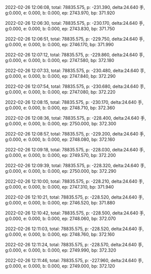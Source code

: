 2022-02-26 12:06:08, total: 78835.575, p: -231.390, delta:24.640 手, g:0.000, e: 0.000, b: 0.000, ep: 2743.970, bp: 371.920

2022-02-26 12:06:30, total: 78835.575, p: -230.170, delta:24.640 手, g:0.000, e: 0.000, b: 0.000, ep: 2743.830, bp: 371.750

2022-02-26 12:06:51, total: 78835.575, p: -229.750, delta:24.640 手, g:0.000, e: 0.000, b: 0.000, ep: 2746.170, bp: 371.990

2022-02-26 12:07:12, total: 78835.575, p: -229.860, delta:24.640 手, g:0.000, e: 0.000, b: 0.000, ep: 2747.580, bp: 372.180

2022-02-26 12:07:33, total: 78835.575, p: -230.480, delta:24.640 手, g:0.000, e: 0.000, b: 0.000, ep: 2747.840, bp: 372.290

2022-02-26 12:07:54, total: 78835.575, p: -230.680, delta:24.640 手, g:0.000, e: 0.000, b: 0.000, ep: 2747.080, bp: 372.220

2022-02-26 12:08:15, total: 78835.575, p: -230.170, delta:24.640 手, g:0.000, e: 0.000, b: 0.000, ep: 2748.710, bp: 372.360

2022-02-26 12:08:36, total: 78835.575, p: -228.400, delta:24.640 手, g:0.000, e: 0.000, b: 0.000, ep: 2750.000, bp: 372.300

2022-02-26 12:08:57, total: 78835.575, p: -229.200, delta:24.640 手, g:0.000, e: 0.000, b: 0.000, ep: 2748.080, bp: 372.160

2022-02-26 12:09:18, total: 78835.575, p: -228.030, delta:24.640 手, g:0.000, e: 0.000, b: 0.000, ep: 2749.570, bp: 372.200

2022-02-26 12:09:39, total: 78835.575, p: -228.320, delta:24.640 手, g:0.000, e: 0.000, b: 0.000, ep: 2750.000, bp: 372.290

2022-02-26 12:10:00, total: 78835.575, p: -228.210, delta:24.640 手, g:0.000, e: 0.000, b: 0.000, ep: 2747.310, bp: 371.940

2022-02-26 12:10:21, total: 78835.575, p: -228.520, delta:24.640 手, g:0.000, e: 0.000, b: 0.000, ep: 2746.520, bp: 371.880

2022-02-26 12:10:42, total: 78835.575, p: -228.500, delta:24.640 手, g:0.000, e: 0.000, b: 0.000, ep: 2748.060, bp: 372.070

2022-02-26 12:11:03, total: 78835.575, p: -228.520, delta:24.640 手, g:0.000, e: 0.000, b: 0.000, ep: 2748.760, bp: 372.160

2022-02-26 12:11:24, total: 78835.575, p: -228.570, delta:24.640 手, g:0.000, e: 0.000, b: 0.000, ep: 2749.990, bp: 372.320

2022-02-26 12:11:46, total: 78835.575, p: -227.960, delta:24.640 手, g:0.000, e: 0.000, b: 0.000, ep: 2749.000, bp: 372.120